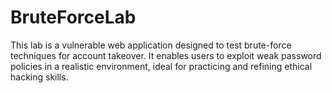 # BruteForceLab
This lab is a vulnerable web application designed to test brute-force techniques for account takeover. It enables users to exploit weak password policies in a realistic environment, ideal for practicing and refining ethical hacking skills.
